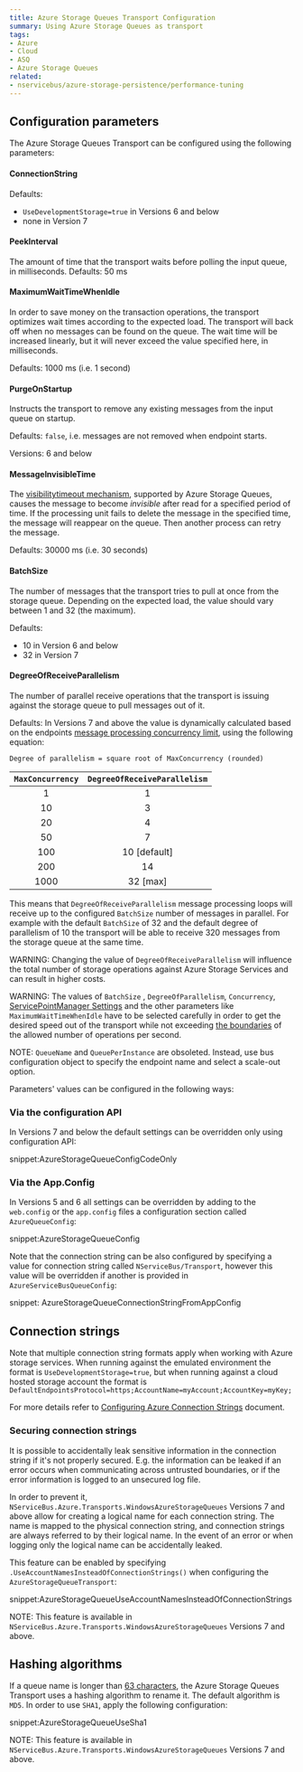 ```yaml
---
title: Azure Storage Queues Transport Configuration
summary: Using Azure Storage Queues as transport
tags:
- Azure
- Cloud
- ASQ
- Azure Storage Queues
related:
- nservicebus/azure-storage-persistence/performance-tuning
---
```



## Configuration parameters

The Azure Storage Queues Transport can be configured using the following parameters:


#### ConnectionString

Defaults:

 * `UseDevelopmentStorage=true` in Versions 6 and below
 * none in Version 7


#### PeekInterval

The amount of time that the transport waits before polling the input queue, in milliseconds. 
Defaults: 50 ms


#### MaximumWaitTimeWhenIdle

In order to save money on the transaction operations, the transport optimizes wait times according to the expected load. The transport will back off when no messages can be found on the queue. The wait time will be increased linearly, but it will never exceed the value specified here, in milliseconds.

Defaults: 1000 ms (i.e. 1 second)


#### PurgeOnStartup

Instructs the transport to remove any existing messages from the input queue on startup. 

Defaults: `false`, i.e. messages are not removed when endpoint starts.

Versions: 6 and below

#### MessageInvisibleTime

The [visibilitytimeout mechanism](https://msdn.microsoft.com/en-us/library/azure/dd179474.aspx), supported by Azure Storage Queues, causes the message to become *invisible* after read for a specified period of time. If the processing unit fails to delete the message in the specified time, the message will reappear on the queue. Then another process can retry the message. 

Defaults: 30000 ms (i.e. 30 seconds)


#### BatchSize

The number of messages that the transport tries to pull at once from the storage queue. Depending on the expected load, the value should vary between 1 and 32 (the maximum).

Defaults:

 * 10 in Version 6 and below
 * 32 in Version 7


#### DegreeOfReceiveParallelism

The number of parallel receive operations that the transport is issuing against the storage queue to pull messages out of it.

Defaults: In Versions 7 and above the value is dynamically calculated based on the endpoints [message processing concurrency limit](/nservicebus/operations/tuning.md), using the following equation:
 
`Degree of parallelism = square root of MaxConcurrency (rounded)`

|`MaxConcurrency` | `DegreeOfReceiveParallelism` |
| :-: |:-:|
| 1 | 1 |
| 10 | 3 |
| 20 | 4 |
| 50 | 7 |
| 100 | 10 [default] |
| 200 | 14 |
| 1000 | 32 [max] |

This means that `DegreeOfReceiveParallelism` message processing loops will receive up to the configured `BatchSize` number of messages in parallel. For example with the default `BatchSize` of 32 and the default degree of parallelism of 10 the transport will be able to receive 320 messages from the storage queue at the same time.

WARNING: Changing the value of `DegreeOfReceiveParallelism` will influence the total number of storage operations against Azure Storage Services and can result in higher costs.

WARNING: The values of `BatchSize` , `DegreeOfParallelism`, `Concurrency`, [ServicePointManager Settings](/nservicebus/azure-storage-persistence/performance-tuning.md) and the other parameters like `MaximumWaitTimeWhenIdle` have to be selected carefully in order to get the desired speed out of the transport while not exceeding [the boundaries](https://azure.microsoft.com/en-us/documentation/articles/azure-subscription-service-limits/#storage-limits) of the allowed number of operations per second.

NOTE: `QueueName` and `QueuePerInstance` are obsoleted. Instead, use bus configuration object to specify the endpoint name and select a scale-out option.

Parameters' values can be configured in the following ways:


### Via the configuration API

In Versions 7 and below the default settings can be overridden only using configuration API:

snippet:AzureStorageQueueConfigCodeOnly


### Via the App.Config

In Versions 5 and 6 all settings can be overridden by adding to the `web.config` or the `app.config` files a configuration section called `AzureQueueConfig`:

snippet:AzureStorageQueueConfig

Note that the connection string can be also configured by specifying a value for connection string called `NServiceBus/Transport`, however this value will be overridden if another is provided in `AzureServiceBusQueueConfig`:

snippet: AzureStorageQueueConnectionStringFromAppConfig


## Connection strings

Note that multiple connection string formats apply when working with Azure storage services. When running against the emulated environment the format is `UseDevelopmentStorage=true`, but when running against a cloud hosted storage account the format is `DefaultEndpointsProtocol=https;AccountName=myAccount;AccountKey=myKey;`

For more details refer to [Configuring Azure Connection Strings](https://azure.microsoft.com/en-us/documentation/articles/storage-configure-connection-string/) document.


### Securing connection strings

It is possible to accidentally leak sensitive information in the connection string if it's not properly secured. E.g. the information can be leaked if an error occurs when communicating across untrusted boundaries, or if the error information is logged to an unsecured log file.

In order to prevent it, `NServiceBus.Azure.Transports.WindowsAzureStorageQueues` Versions 7 and above allow for creating a logical name for each connection string. The name is mapped to the physical connection string, and connection strings are always referred to by their logical name. In the event of an error or when logging only the logical name can be accidentally leaked.

This feature can be enabled by specifying `.UseAccountNamesInsteadOfConnectionStrings()` when configuring the `AzureStorageQueueTransport`:

snippet:AzureStorageQueueUseAccountNamesInsteadOfConnectionStrings

NOTE: This feature is available in `NServiceBus.Azure.Transports.WindowsAzureStorageQueues` Versions 7 and above.


## Hashing algorithms

If a queue name is longer than [63 characters](https://msdn.microsoft.com/en-us/library/azure/dd179349.aspx), the Azure Storage Queues Transport uses a hashing algorithm to rename it. The default algorithm is `MD5`. In order to use `SHA1`, apply the following configuration:

snippet:AzureStorageQueueUseSha1

NOTE: This feature is available in `NServiceBus.Azure.Transports.WindowsAzureStorageQueues` Versions 7 and above.